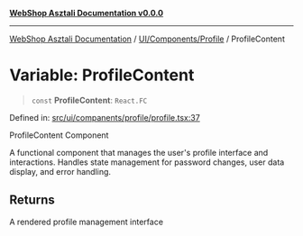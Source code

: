 [**WebShop Asztali Documentation v0.0.0**](../../../../README.md)

***

[WebShop Asztali Documentation](../../../../modules.md) / [UI/Components/Profile](../README.md) / ProfileContent

# Variable: ProfileContent

> `const` **ProfileContent**: `React.FC`

Defined in: [src/ui/companents/profile/profile.tsx:37](https://github.com/yourusername/webshop_asztali/blob/db527a672c3f1c86910ae6dbab32f3919e7d7093/src/ui/companents/profile/profile.tsx#L37)

ProfileContent Component

A functional component that manages the user's profile interface and interactions.
Handles state management for password changes, user data display, and error handling.

## Returns

A rendered profile management interface
